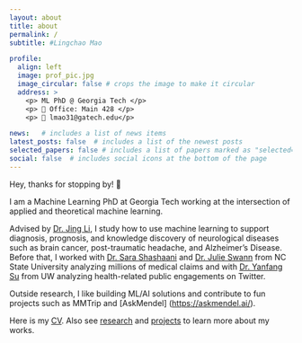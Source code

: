 ```yaml
---
layout: about
title: about
permalink: /
subtitle: #Lingchao Mao

profile:
  align: left
  image: prof_pic.jpg
  image_circular: false # crops the image to make it circular
  address: >
    <p> ML PhD @ Georgia Tech </p>
    <p> 📍 Office: Main 428 </p>
    <p> 📧 lmao31@gatech.edu</p>

news:   # includes a list of news items
latest_posts: false  # includes a list of the newest posts
selected_papers: false # includes a list of papers marked as "selected={true}"
social: false  # includes social icons at the bottom of the page  
---
```


Hey, thanks for stopping by! 👋

I am a Machine Learning PhD at Georgia Tech working at the intersection of applied and theoretical machine learning. 

Advised by [Dr. Jing Li](https://sites.gatech.edu/jing-li/), I study how to use machine learning to support diagnosis, prognosis, and knowledge discovery of neurological diseases such as brain cancer, post-traumatic headache, and Alzheimer’s Disease. Before that, I worked with [Dr. Sara Shashaani](https://shashaani.wordpress.ncsu.edu/) and [Dr. Julie Swann](https://www.ise.ncsu.edu/people/jlswann/) from NC State University analyzing millions of medical claims and with [Dr. Yanfang Su](https://globalhealth.washington.edu/faculty/yanfang-su) from UW analyzing health-related public engagements on Twitter. 

Outside research, I like building ML/AI solutions and contribute to fun projects such as MMTrip and [AskMendel] (https://askmendel.ai/). 

Here is my [CV](/assets/pdf/cv_lingchaomao.pdf). Also see [research](/research/) and [projects](/projects/) to learn more about my works.



